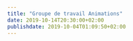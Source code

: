 ```yaml
---
title: "Groupe de travail Animations"
date: 2019-10-14T20:30:00+02:00
publishdate: 2019-10-04T01:09:50+02:00
---
```


